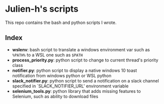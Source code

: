 # Julien-h's scripts

This repo contains the bash and python scripts I wrote.

## Index

- **wslenv**: bash script to translate a windows environment var such as `%PATH%` to a WSL one such as `$PATH`
- **process_priority.py**: python script to change to current thread's priority class
- **notifier.py**: python script to display a native windows 10 toast notification from windows python or WSL python
- **slack_notifier.py**: python script to send a notification on a slack channel specified in `SLACK_NOTIFIER_URL' environment variable
- **selenium_tools.py**: python library that adds missing features to Selenium, such as ability to download files
